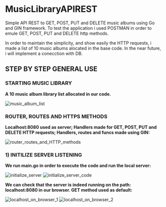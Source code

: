 # MusicLibraryAPIREST
Simple API REST to GET, POST, PUT and  DELETE music albums using Go and GIN framework. 
To test the application i used POSTMAN in order to emule GET, POST, PUT and DELETE http methods.

In order to maintain the simplicity, and show easily the HTTP requests, i made a list of 10 music albums alocated in the base code. In the near future, i will implement a conecction with DB.

## STEP BY STEP GENERAL USE
 
### STARTING MUSIC LIBRARY

**A 10 music album library list allocated in our code.**

![music_album_list](https://user-images.githubusercontent.com/71451124/211158221-35291716-1d2a-40ae-9ba5-c3fc6df6852c.png)

### ROUTER, ROUTES AND HTTPS METHODS

**Localhost:8080 used as server; Handlers made for GET, POST, PUT and DELETE HTTP requests; Handlers, routes and funcs made using GIN:**

![router_routes_and_HTTP_methods](https://user-images.githubusercontent.com/71451124/211158644-734ad9b0-2fad-484c-891c-12023ae321d8.png)


### 1) INITILIZE SERVER LISTENING

**We run main.go in order to execute the code and run the local server:**

![initialize_server](https://user-images.githubusercontent.com/71451124/211159138-f6e1a5cc-eace-480d-9977-2e933cad6b03.png)
![initialize_server_code](https://user-images.githubusercontent.com/71451124/211159180-190d183f-558b-4f21-a065-2f3e8bb42677.png)

**We can check that the server is indeed running on the path: localhost:8080 in our browser. 
GET method used as default:**


![localhost_on_browser_1](https://user-images.githubusercontent.com/71451124/211159958-08c2b363-9e2e-417f-95a0-636374221fcf.png)
![localhost_on_browser_2](https://user-images.githubusercontent.com/71451124/211159963-667ea78b-e22a-421d-b9fd-d4e727b79782.png)




